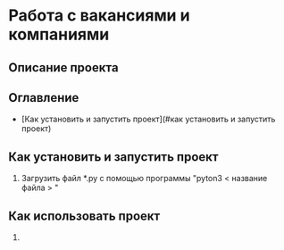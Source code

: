 # Работа с вакансиями и компаниями 
## Описание проекта

## Оглавление
- [Как установить и запустить проект](#как установить и запустить проект) 

## Как установить и запустить проект 
1. Загрузить файл *.py с помощью программы "pyton3 < название файла > " 
## Как использовать проект 
1. 
